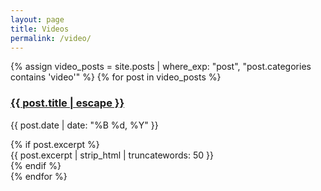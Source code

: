 ```yaml
---
layout: page
title: Videos
permalink: /video/
---
```


<div class="video-list">
{% assign video_posts = site.posts | where_exp: "post", "post.categories contains 'video'" %}
{% for post in video_posts %}
  <article class="video-item">
    <h3><a href="{{ post.url | relative_url }}">{{ post.title | escape }}</a></h3>
    <p class="video-meta">
      <time datetime="{{ post.date | date_to_xmlschema }}">{{ post.date | date: "%B %d, %Y" }}</time>
    </p>
    {% if post.excerpt %}
      <div class="video-excerpt">{{ post.excerpt | strip_html | truncatewords: 50 }}</div>
    {% endif %}
  </article>
{% endfor %}
</div>